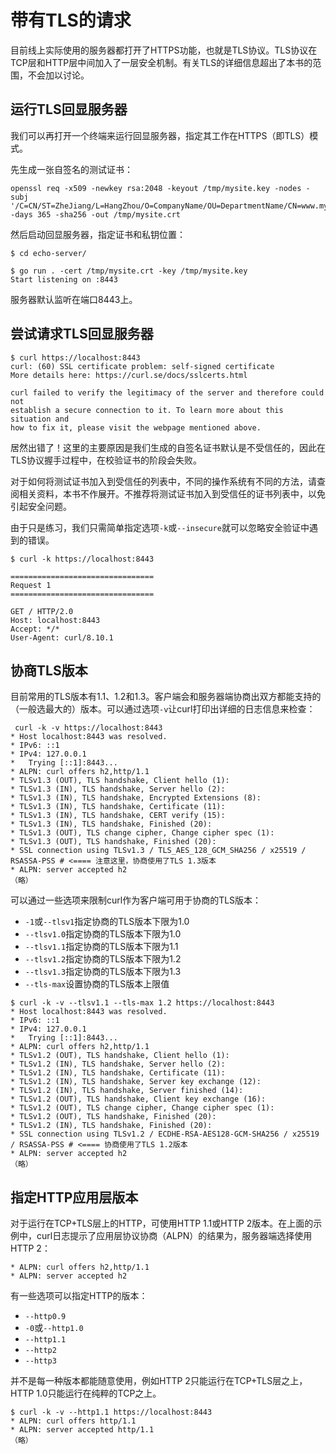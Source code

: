 # 带有TLS的请求

目前线上实际使用的服务器都打开了HTTPS功能，也就是TLS协议。TLS协议在TCP层和HTTP层中间加入了一层安全机制。有关TLS的详细信息超出了本书的范围，不会加以讨论。

## 运行TLS回显服务器

我们可以再打开一个终端来运行回显服务器，指定其工作在HTTPS（即TLS）模式。

先生成一张自签名的测试证书：

```shell
openssl req -x509 -newkey rsa:2048 -keyout /tmp/mysite.key -nodes -subj '/C=CN/ST=ZheJiang/L=HangZhou/O=CompanyName/OU=DepartmentName/CN=www.mysite.com' -days 365 -sha256 -out /tmp/mysite.crt
```

然后启动回显服务器，指定证书和私钥位置：

```shell
$ cd echo-server/

$ go run . -cert /tmp/mysite.crt -key /tmp/mysite.key
Start listening on :8443
```

服务器默认监听在端口8443上。

## 尝试请求TLS回显服务器

```shell
$ curl https://localhost:8443
curl: (60) SSL certificate problem: self-signed certificate
More details here: https://curl.se/docs/sslcerts.html

curl failed to verify the legitimacy of the server and therefore could not
establish a secure connection to it. To learn more about this situation and
how to fix it, please visit the webpage mentioned above.
```

居然出错了！这里的主要原因是我们生成的自签名证书默认是不受信任的，因此在TLS协议握手过程中，在校验证书的阶段会失败。

对于如何将测试证书加入到受信任的列表中，不同的操作系统有不同的方法，请查阅相关资料，本书不作展开。不推荐将测试证书加入到受信任的证书列表中，以免引起安全问题。

由于只是练习，我们只需简单指定选项`-k`或`--insecure`就可以忽略安全验证中遇到的错误。

```shell
$ curl -k https://localhost:8443

================================
Request 1
================================

GET / HTTP/2.0
Host: localhost:8443
Accept: */*
User-Agent: curl/8.10.1
```

## 协商TLS版本

目前常用的TLS版本有1.1、1.2和1.3。客户端会和服务器端协商出双方都能支持的（一般选最大的）版本。可以通过选项`-v`让curl打印出详细的日志信息来检查：

```shell
 curl -k -v https://localhost:8443
* Host localhost:8443 was resolved.
* IPv6: ::1
* IPv4: 127.0.0.1
*   Trying [::1]:8443...
* ALPN: curl offers h2,http/1.1
* TLSv1.3 (OUT), TLS handshake, Client hello (1):
* TLSv1.3 (IN), TLS handshake, Server hello (2):
* TLSv1.3 (IN), TLS handshake, Encrypted Extensions (8):
* TLSv1.3 (IN), TLS handshake, Certificate (11):
* TLSv1.3 (IN), TLS handshake, CERT verify (15):
* TLSv1.3 (IN), TLS handshake, Finished (20):
* TLSv1.3 (OUT), TLS change cipher, Change cipher spec (1):
* TLSv1.3 (OUT), TLS handshake, Finished (20):
* SSL connection using TLSv1.3 / TLS_AES_128_GCM_SHA256 / x25519 / RSASSA-PSS # <==== 注意这里，协商使用了TLS 1.3版本
* ALPN: server accepted h2
（略）
```

可以通过一些选项来限制curl作为客户端可用于协商的TLS版本：

- `-1`或`--tlsv1`指定协商的TLS版本下限为1.0
- `--tlsv1.0`指定协商的TLS版本下限为1.0
- `--tlsv1.1`指定协商的TLS版本下限为1.1
- `--tlsv1.2`指定协商的TLS版本下限为1.2
- `--tlsv1.3`指定协商的TLS版本下限为1.3
- `--tls-max`设置协商的TLS版本上限值

```shell
$ curl -k -v --tlsv1.1 --tls-max 1.2 https://localhost:8443
* Host localhost:8443 was resolved.
* IPv6: ::1
* IPv4: 127.0.0.1
*   Trying [::1]:8443...
* ALPN: curl offers h2,http/1.1
* TLSv1.2 (OUT), TLS handshake, Client hello (1):
* TLSv1.2 (IN), TLS handshake, Server hello (2):
* TLSv1.2 (IN), TLS handshake, Certificate (11):
* TLSv1.2 (IN), TLS handshake, Server key exchange (12):
* TLSv1.2 (IN), TLS handshake, Server finished (14):
* TLSv1.2 (OUT), TLS handshake, Client key exchange (16):
* TLSv1.2 (OUT), TLS change cipher, Change cipher spec (1):
* TLSv1.2 (OUT), TLS handshake, Finished (20):
* TLSv1.2 (IN), TLS handshake, Finished (20):
* SSL connection using TLSv1.2 / ECDHE-RSA-AES128-GCM-SHA256 / x25519 / RSASSA-PSS # <==== 协商使用了TLS 1.2版本
* ALPN: server accepted h2
（略）
```

## 指定HTTP应用层版本

对于运行在TCP+TLS层上的HTTP，可使用HTTP 1.1或HTTP 2版本。在上面的示例中，curl日志提示了应用层协议协商（ALPN）的结果为，服务器端选择使用HTTP 2：

```
* ALPN: curl offers h2,http/1.1
* ALPN: server accepted h2
```

有一些选项可以指定HTTP的版本：

- `--http0.9`
- `-0`或`--http1.0`
- `--http1.1`
- `--http2`
- `--http3`

并不是每一种版本都能随意使用，例如HTTP 2只能运行在TCP+TLS层之上，HTTP 1.0只能运行在纯粹的TCP之上。

```shell
$ curl -k -v --http1.1 https://localhost:8443
* ALPN: curl offers http/1.1
* ALPN: server accepted http/1.1
（略）
```
